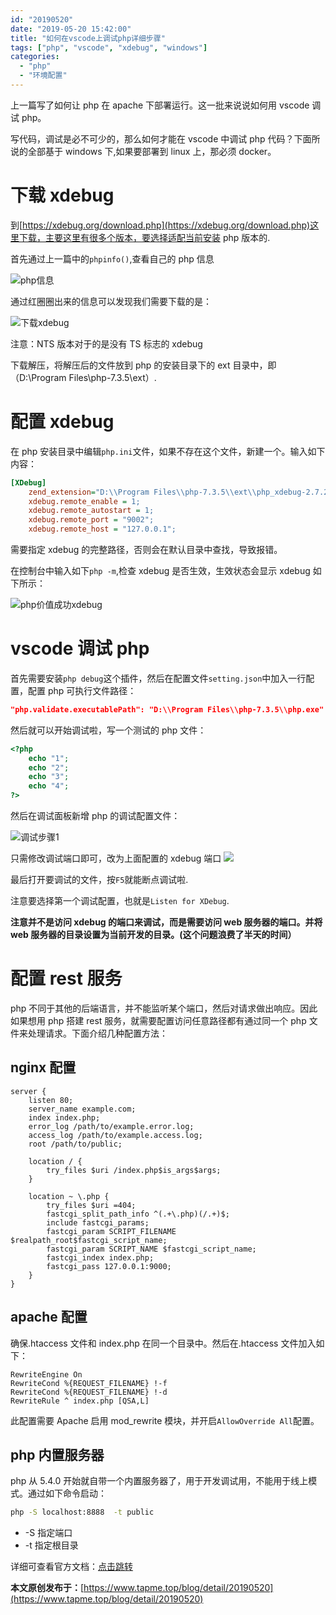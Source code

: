 ```yaml
---
id: "20190520"
date: "2019-05-20 15:42:00"
title: "如何在vscode上调试php详细步骤"
tags: ["php", "vscode", "xdebug", "windows"]
categories:
  - "php"
  - "环境配置"
---
```


上一篇写了如何让 php 在 apache 下部署运行。这一批来说说如何用 vscode 调试 php。

写代码，调试是必不可少的，那么如何才能在 vscode 中调试 php 代码？下面所说的全部基于 windows 下,如果要部署到 linux 上，那必须 docker。

<!-- more -->

# 下载 xdebug

到[https://xdebug.org/download.php](https://xdebug.org/download.php)这里下载，主要这里有很多个版本，要选择适配当前安装 php 版本的.

首先通过上一篇中的`phpinfo()`,查看自己的 php 信息

![php信息](https://raw.githubusercontent.com/FleyX/files/master/blogImg/20190522203012.png)

通过红圈圈出来的信息可以发现我们需要下载的是：

![下载xdebug](https://raw.githubusercontent.com/FleyX/files/master/blogImg/20190523084935.png)

注意：NTS 版本对于的是没有 TS 标志的 xdebug

下载解压，将解压后的文件放到 php 的安装目录下的 ext 目录中，即（D:\Program Files\php-7.3.5\ext）.

# 配置 xdebug

在 php 安装目录中编辑`php.ini`文件，如果不存在这个文件，新建一个。输入如下内容：

```ini
[XDebug]
    zend_extension="D:\\Program Files\\php-7.3.5\\ext\\php_xdebug-2.7.2-7.3-vc15-x86_64.dll";
    xdebug.remote_enable = 1;
    xdebug.remote_autostart = 1;
    xdebug.remote_port = "9002";
    xdebug.remote_host = "127.0.0.1";
```

需要指定 xdebug 的完整路径，否则会在默认目录中查找，导致报错。

在控制台中输入如下`php -m`,检查 xdebug 是否生效，生效状态会显示 xdebug 如下所示：

![php价值成功xdebug](https://raw.githubusercontent.com/FleyX/files/master/blogImg/20190523090243.png)

# vscode 调试 php

首先需要安装`php debug`这个插件，然后在配置文件`setting.json`中加入一行配置，配置 php 可执行文件路径：

```json
"php.validate.executablePath": "D:\\Program Files\\php-7.3.5\\php.exe"
```

然后就可以开始调试啦，写一个测试的 php 文件：

```php
<?php
    echo "1";
    echo "2";
    echo "3";
    echo "4";
?>
```

然后在调试面板新增 php 的调试配置文件：

![调试步骤1](https://raw.githubusercontent.com/FleyX/files/master/blogImg/20190523091745.png)

只需修改调试端口即可，改为上面配置的 xdebug 端口
![](https://raw.githubusercontent.com/FleyX/files/master/blogImg/20190523091914.png)

最后打开要调试的文件，按`F5`就能断点调试啦.

注意要选择第一个调试配置，也就是`Listen for XDebug`.

**注意并不是访问 xdebug 的端口来调试，而是需要访问 web 服务器的端口。并将 web 服务器的目录设置为当前开发的目录。(这个问题浪费了半天的时间）**

# 配置 rest 服务

php 不同于其他的后端语言，并不能监听某个端口，然后对请求做出响应。因此如果想用 php 搭建 rest 服务，就需要配置访问任意路径都有通过同一个 php 文件来处理请求。下面介绍几种配置方法：

## nginx 配置

```properties
server {
    listen 80;
    server_name example.com;
    index index.php;
    error_log /path/to/example.error.log;
    access_log /path/to/example.access.log;
    root /path/to/public;

    location / {
        try_files $uri /index.php$is_args$args;
    }

    location ~ \.php {
        try_files $uri =404;
        fastcgi_split_path_info ^(.+\.php)(/.+)$;
        include fastcgi_params;
        fastcgi_param SCRIPT_FILENAME $realpath_root$fastcgi_script_name;
        fastcgi_param SCRIPT_NAME $fastcgi_script_name;
        fastcgi_index index.php;
        fastcgi_pass 127.0.0.1:9000;
    }
}
```

## apache 配置

确保.htaccess 文件和 index.php 在同一个目录中。然后在.htaccess 文件加入如下：

```properties
RewriteEngine On
RewriteCond %{REQUEST_FILENAME} !-f
RewriteCond %{REQUEST_FILENAME} !-d
RewriteRule ^ index.php [QSA,L]
```

此配置需要 Apache 启用 mod_rewrite 模块，并开启`AllowOverride All`配置。

## php 内置服务器

php 从 5.4.0 开始就自带一个内置服务器了，用于开发调试用，不能用于线上模式。通过如下命令启动：

```bash
php -S localhost:8888  -t public
```

- -S 指定端口
- -t 指定根目录

详细可查看官方文档：[点击跳转](https://www.php.net/manual/zh/features.commandline.webserver.php)

**本文原创发布于：**[https://www.tapme.top/blog/detail/20190520](https://www.tapme.top/blog/detail/20190520)

